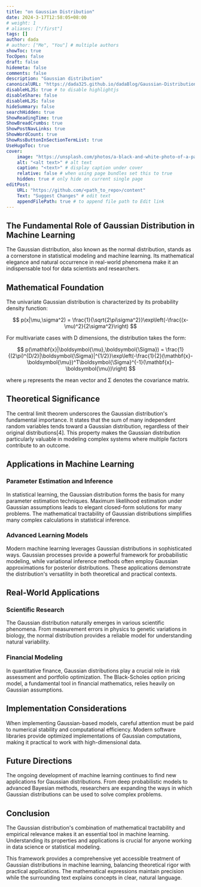 ```yaml
---
title: "on Gaussian Distribution"
date: 2024-3-17T12:58:05+08:00
# weight: 1
# aliases: ["/first"]
tags: []
author: dada
# author: ["Me", "You"] # multiple authors
showToc: true
TocOpen: false
draft: false
hidemeta: false
comments: false
description: "Gaussian distribution"
canonicalURL: "https://dada325.github.io/dadaBlog/Gaussian-Distribution"
disableHLJS: true # to disable highlightjs
disableShare: false
disableHLJS: false
hideSummary: false
searchHidden: true
ShowReadingTime: true
ShowBreadCrumbs: true
ShowPostNavLinks: true
ShowWordCount: true
ShowRssButtonInSectionTermList: true
UseHugoToc: true
cover:
    image: "https://unsplash.com/photos/a-black-and-white-photo-of-a-pattern-4cBVro7SHLs" # image path/url
    alt: "<alt text>" # alt text
    caption: "<text>" # display caption under cover
    relative: false # when using page bundles set this to true
    hidden: true # only hide on current single page
editPost:
    URL: "https://github.com/<path_to_repo>/content"
    Text: "Suggest Changes" # edit text
    appendFilePath: true # to append file path to Edit link
---
```


## The Fundamental Role of Gaussian Distribution in Machine Learning

The Gaussian distribution, also known as the normal distribution, stands as a cornerstone in statistical modeling and machine learning. Its mathematical elegance and natural occurrence in real-world phenomena make it an indispensable tool for data scientists and researchers.

## Mathematical Foundation

The univariate Gaussian distribution is characterized by its probability density function:

$$ p(x|\mu,\sigma^2) = \frac{1}{\sqrt{2\pi\sigma^2}}\exp\left(-\frac{(x-\mu)^2}{2\sigma^2}\right) $$

For multivariate cases with D dimensions, the distribution takes the form:

$$ p(\mathbf{x}|\boldsymbol{\mu},\boldsymbol{\Sigma}) = \frac{1}{(2\pi)^{D/2}|\boldsymbol{\Sigma}|^{1/2}}\exp\left(-\frac{1}{2}(\mathbf{x}-\boldsymbol{\mu})^T\boldsymbol{\Sigma}^{-1}(\mathbf{x}-\boldsymbol{\mu})\right) $$

where μ represents the mean vector and Σ denotes the covariance matrix.

## Theoretical Significance

The central limit theorem underscores the Gaussian distribution's fundamental importance. It states that the sum of many independent random variables tends toward a Gaussian distribution, regardless of their original distributions[4]. This property makes the Gaussian distribution particularly valuable in modeling complex systems where multiple factors contribute to an outcome.

## Applications in Machine Learning

### Parameter Estimation and Inference

In statistical learning, the Gaussian distribution forms the basis for many parameter estimation techniques. Maximum likelihood estimation under Gaussian assumptions leads to elegant closed-form solutions for many problems. The mathematical tractability of Gaussian distributions simplifies many complex calculations in statistical inference.

### Advanced Learning Models

Modern machine learning leverages Gaussian distributions in sophisticated ways. Gaussian processes provide a powerful framework for probabilistic modeling, while variational inference methods often employ Gaussian approximations for posterior distributions. These applications demonstrate the distribution's versatility in both theoretical and practical contexts.

## Real-World Applications

### Scientific Research

The Gaussian distribution naturally emerges in various scientific phenomena. From measurement errors in physics to genetic variations in biology, the normal distribution provides a reliable model for understanding natural variability.

### Financial Modeling

In quantitative finance, Gaussian distributions play a crucial role in risk assessment and portfolio optimization. The Black-Scholes option pricing model, a fundamental tool in financial mathematics, relies heavily on Gaussian assumptions.

## Implementation Considerations

When implementing Gaussian-based models, careful attention must be paid to numerical stability and computational efficiency. Modern software libraries provide optimized implementations of Gaussian computations, making it practical to work with high-dimensional data.

## Future Directions

The ongoing development of machine learning continues to find new applications for Gaussian distributions. From deep probabilistic models to advanced Bayesian methods, researchers are expanding the ways in which Gaussian distributions can be used to solve complex problems.

## Conclusion

The Gaussian distribution's combination of mathematical tractability and empirical relevance makes it an essential tool in machine learning. Understanding its properties and applications is crucial for anyone working in data science or statistical modeling.

This framework provides a comprehensive yet accessible treatment of Gaussian distributions in machine learning, balancing theoretical rigor with practical applications. The mathematical expressions maintain precision while the surrounding text explains concepts in clear, natural language.
